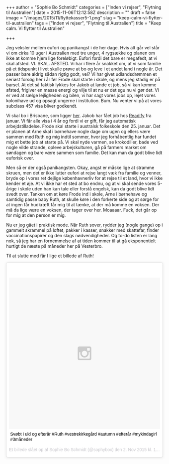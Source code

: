 +++
author = "Sophie Bo Schmidt"
categories = ["Inden vi rejser", "Flytning til Australien"]
date = 2015-11-06T12:12:58Z
description = ""
draft = false
image = "/images/2015/11/flyttekasser5-1.png"
slug = "keep-calm-vi-flytter-til-australien"
tags = ["Inden vi rejser", "Flytning til Australien"]
title = "Keep calm. Vi flytter til Australien"

+++


Jeg veksler mellem eufori og panikangst i de her dage. Hvis alt går vel står vi om cirka 10 uger i Australien med tre unger, 4 rygsække og planen om ikke at komme hjem lige foreløbigt. Eufori fordi det bare er megafedt, at vi skal afsted. VI. SKAL. AFSTED. Vi har i flere år snakket om, at vi som familie på et tidspunkt i livet skulle prøve at bo og leve i et andet land i nogle år. Det passer bare aldrig sådan rigtig godt, vel? Vi har givet udlandsdrømmen et seriøst forsøg her i år før Frode skal starte i skole, og mens jeg stadig er på barsel. At det så faktisk lykkes for Jakob at lande et job, så vi kan komme afsted, frigiver en masse energi og vilje til at nu er det sgu nu vi gør det. Vi er ved at sælge lejligheden og bilen, vi har sagt vores jobs op, lejet vores kolonihave ud og opsagt ungerne i institution. Bum. Nu venter vi på at vores subclass 457 visa bliver godkendt.

Vi skal bo i Brisbane, som ligger [her](https://www.google.dk/maps/@-27.4440569,153.0243366,12z?hl=en). Jakob har fået job hos [Readify](http://readify.net/) fra januar. Vi får alle visa i 4 år og fordi vi er gift, får jeg automatisk arbejdstilladelse. Frode skal starte i australsk folkeskole den 25. januar. Det er planen at Arne skal i børnehave nogle dage om ugen og ellers være sammen med Ruth og mig indtil sommer, hvor jeg forhåbentlig har fundet mig et bette job at starte på. Vi skal nyde varmen, se krokodiller, bade ved nogle vilde strande, opleve arbejskulturen, gå på farmers market om søndagen og bare være sammen som familie. Det kan man da godt blive lidt euforisk over. 

Men så er der også panikangsten. Okay, angst er måske lige at stramme skruen, men det er ikke lutter eufori at rejse langt væk fra familie og venner, bryde op i vores ret dejlige københavnerliv for at rejse til et land, hvor vi ikke kender et øje. At vi ikke har et sted at bo endnu, og at vi skal sende vores 5-årige i skole uden han kan tale eller forstå engelsk, kan da godt blive lidt svedt over. Tanken om at køre Frode ind i skole, Arne i børnehave og samtidig passe baby Ruth, at skulle køre i den forkerte side og at sørge for at ingen får hudkræft får mig til at tænke, at der må komme en voksen. Der må da lige være en voksen, der tager over her. Moaaaar. Fuck, det går op for mig at den person er mig.  

Nu er jeg gået i praktisk mode. Når Ruth sover, rydder jeg (nogle gange) op i gammelt skrammel på loftet, pakker i kasser, snakker med skattefar, finder vaccinationspapirer og den slags nødvendigheder. Og to-do listen er lang nok, så jeg har en fornemmelse af at tiden kommer til at gå eksponentielt hurtigt de næste på måneder her på Vesterbro. 

Til at slutte med får I lige et billede af Ruth!
<blockquote class="instagram-media" data-instgrm-captioned data-instgrm-version="5" style=" background:#FFF; border:0; border-radius:3px; box-shadow:0 0 1px 0 rgba(0,0,0,0.5),0 1px 10px 0 rgba(0,0,0,0.15); margin: 1px; max-width:658px; padding:0; width:99.375%; width:-webkit-calc(100% - 2px); width:calc(100% - 2px);"><div style="padding:8px;"> <div style=" background:#F8F8F8; line-height:0; margin-top:40px; padding:50.0% 0; text-align:center; width:100%;"> <div style=" background:url(data:image/png;base64,iVBORw0KGgoAAAANSUhEUgAAACwAAAAsCAMAAAApWqozAAAAGFBMVEUiIiI9PT0eHh4gIB4hIBkcHBwcHBwcHBydr+JQAAAACHRSTlMABA4YHyQsM5jtaMwAAADfSURBVDjL7ZVBEgMhCAQBAf//42xcNbpAqakcM0ftUmFAAIBE81IqBJdS3lS6zs3bIpB9WED3YYXFPmHRfT8sgyrCP1x8uEUxLMzNWElFOYCV6mHWWwMzdPEKHlhLw7NWJqkHc4uIZphavDzA2JPzUDsBZziNae2S6owH8xPmX8G7zzgKEOPUoYHvGz1TBCxMkd3kwNVbU0gKHkx+iZILf77IofhrY1nYFnB/lQPb79drWOyJVa/DAvg9B/rLB4cC+Nqgdz/TvBbBnr6GBReqn/nRmDgaQEej7WhonozjF+Y2I/fZou/qAAAAAElFTkSuQmCC); display:block; height:44px; margin:0 auto -44px; position:relative; top:-22px; width:44px;"></div></div> <p style=" margin:8px 0 0 0; padding:0 4px;"> <a href="https://instagram.com/p/9mBXXMS34w/" style=" color:#000; font-family:Arial,sans-serif; font-size:14px; font-style:normal; font-weight:normal; line-height:17px; text-decoration:none; word-wrap:break-word;" target="_blank">Svøbt i uld og efterår #Ruth #vestrekirkegård #autumn #efterår  #mykindagirl #3måneder</a></p> <p style=" color:#c9c8cd; font-family:Arial,sans-serif; font-size:14px; line-height:17px; margin-bottom:0; margin-top:8px; overflow:hidden; padding:8px 0 7px; text-align:center; text-overflow:ellipsis; white-space:nowrap;">Et billede slået op af Sophie Bo Schmidt (@sophybox) den <time style=" font-family:Arial,sans-serif; font-size:14px; line-height:17px;" datetime="2015-11-02T19:25:08+00:00">2. Nov 2015 kl. 11:25 PST</time></p></div></blockquote>
<script async defer src="//platform.instagram.com/en_US/embeds.js"></script>

